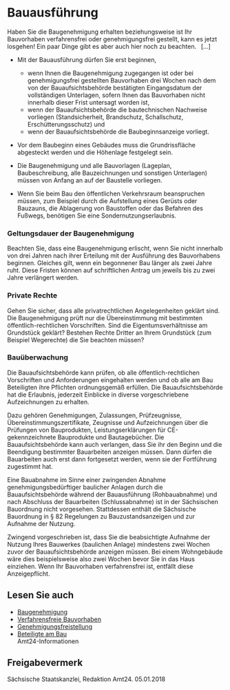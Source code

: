 # Bauausführung

Haben Sie die Baugenehmigung erhalten beziehungsweise ist Ihr Bauvorhaben verfahrensfrei oder genehmigungsfrei gestellt, kann es jetzt losgehen! Ein paar Dinge gibt es aber auch hier noch zu beachten.  [...]

* Mit der Bauausführung dürfen Sie erst beginnen,
  + wenn Ihnen die Baugenehmigung zugegangen ist oder bei genehmigungsfrei gestellten Bauvorhaben drei Wochen nach dem von der Bauaufsichtsbehörde bestätigten Eingangsdatum der vollständigen Unterlagen, sofern Ihnen das Bauvorhaben nicht innerhalb dieser Frist untersagt worden ist,
  + wenn der Bauaufsichtsbehörde die bautechnischen Nachweise vorliegen (Standsicherheit, Brandschutz, Schallschutz, Erschütterungsschutz) und
  + wenn der Bauaufsichtsbehörde die Baubeginnsanzeige vorliegt.

* Vor dem Baubeginn eines Gebäudes muss die Grundrissfläche abgesteckt werden und die Höhenlage festgelegt sein.
* Die Baugenehmigung und alle Bauvorlagen (Lageplan, Baubeschreibung, alle Bauzeichnungen und sonstigen Unterlagen) müssen von Anfang an auf der Baustelle vorliegen.
* Wenn Sie beim Bau den öffentlichen Verkehrsraum beanspruchen müssen, zum Beispiel durch die Aufstellung eines Gerüsts oder Bauzauns, die Ablagerung von Baustoffen oder das Befahren des Fußwegs, benötigen Sie eine Sondernutzungserlaubnis.

### Geltungsdauer der Baugenehmigung

Beachten Sie, dass eine Baugenehmigung erlischt, wenn Sie nicht innerhalb von drei Jahren nach ihrer Erteilung mit der Ausführung des Bauvorhabens beginnen. Gleiches gilt, wenn ein begonnener Bau länger als zwei Jahre ruht. Diese Fristen können auf schriftlichen Antrag um jeweils bis zu zwei Jahre verlängert werden.

### Private Rechte

Gehen Sie sicher, dass alle privatrechtlichen Angelegenheiten geklärt sind. Die Baugenehmigung prüft nur die Übereinstimmung mit bestimmten öffentlich-rechtlichen Vorschriften. Sind die Eigentumsverhältnisse am Grundstück geklärt? Bestehen Rechte Dritter an Ihrem Grundstück (zum Beispiel Wegerechte) die Sie beachten müssen?

### Bauüberwachung

Die Bauaufsichtsbehörde kann prüfen, ob alle öffentlich-rechtlichen Vorschriften und Anforderungen eingehalten werden und ob alle am Bau Beteiligten ihre Pflichten ordnungsgemäß erfüllen. Die Bauaufsichtsbehörde hat die Erlaubnis, jederzeit Einblicke in diverse vorgeschriebene Aufzeichnungen zu erhalten.

Dazu gehören Genehmigungen, Zulassungen, Prüfzeugnisse, Übereinstimmungszertifikate, Zeugnisse und Aufzeichnungen über die Prüfungen von Bauprodukten, Leistungserklärungen für CE-gekennzeichnete Bauprodukte und Bautagebücher. Die Bauaufsichtsbehörde kann auch verlangen, dass Sie ihr den Beginn und die Beendigung bestimmter Bauarbeiten anzeigen müssen. Dann dürfen die Bauarbeiten auch erst dann fortgesetzt werden, wenn sie der Fortführung zugestimmt hat.

Eine Bauabnahme im Sinne einer zwingenden Abnahme genehmigungsbedürftiger baulicher Anlagen durch die Bauaufsichtsbehörde während der Bauausführung (Rohbauabnahme) und nach Abschluss der Bauarbeiten (Schlussabnahme) ist in der Sächsischen Bauordnung nicht vorgesehen. Stattdessen enthält die Sächsische Bauordnung in § 82 Regelungen zu Bauzustandsanzeigen und zur Aufnahme der Nutzung.

Zwingend vorgeschrieben ist, dass Sie die beabsichtigte Aufnahme der Nutzung Ihres Bauwerkes (baulichen Anlage) mindestens zwei Wochen zuvor der Bauaufsichtsbehörde anzeigen müssen. Bei einem Wohngebäude wäre dies beispielsweise also zwei Wochen bevor Sie in das Haus einziehen. Wenn Ihr Bauvorhaben verfahrensfrei ist, entfällt diese Anzeigepflicht.

## Lesen Sie auch

* [Baugenehmigung](https://amt24dev.sachsen.de/zufi/lebenslagen/5000720)
* [Verfahrensfreie Bauvorhaben](https://amt24dev.sachsen.de/zufi/lebenslagen/5000740)
* [Genehmigungsfreistellung](https://amt24dev.sachsen.de/zufi/lebenslagen/5000195)
* [Beteiligte am Bau](https://amt24dev.sachsen.de/zufi/lebenslagen/5000403)  
  Amt24-Informationen

## Freigabevermerk

Sächsische Staatskanzlei, Redaktion Amt24. 05.01.2018
